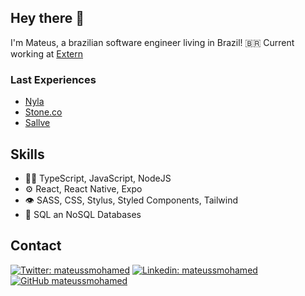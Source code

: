 ## Hey there 👋

I'm Mateus, a brazilian software engineer living in Brazil! :brazil: Current working at [Extern](https://extern.com)


### Last Experiences
- [Nyla](https://nyla.app)
- [Stone.co](https://stone.com.br)
- [Sallve](https://sallve.com.br)

## Skills
- 👨‍💻 TypeScript, JavaScript, NodeJS
- ⚙️ React, React Native, Expo
- 👁️ SASS, CSS, Stylus, Styled Components, Tailwind
- 💽 SQL an NoSQL Databases

## Contact

[![Twitter: mateussmohamed](https://img.shields.io/twitter/follow/mateussmohamed?style=social)](https://twitter.com/mateussmohamed)
[![Linkedin: mateussmohamed](https://img.shields.io/badge/-mateussmohamed-blue?style=flat-square&logo=Linkedin&logoColor=white&link=https://www.linkedin.com/in/mateussantana)](https://www.linkedin.com/in/mateussantana)
[![GitHub mateussmohamed](https://img.shields.io/github/followers/mateussmohamed?label=follow&style=social)](https://github.com/mateussmohamed)
